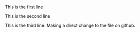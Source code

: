 ﻿This is the first line

This is the second line

This is the third line. Making a direct change to the file on github.
